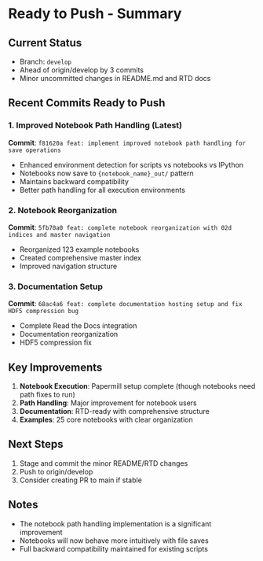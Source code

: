 <!-- ---
!-- Timestamp: 2025-07-04 11:29:00
!-- Author: fe6fa634-5871-11f0-9666-00155d3c010a
!-- File: ./project_management/READY_TO_PUSH_SUMMARY.md
!-- --- -->

# Ready to Push - Summary

## Current Status
- Branch: `develop`
- Ahead of origin/develop by 3 commits
- Minor uncommitted changes in README.md and RTD docs

## Recent Commits Ready to Push

### 1. Improved Notebook Path Handling (Latest)
**Commit**: `f81620a feat: implement improved notebook path handling for save operations`
- Enhanced environment detection for scripts vs notebooks vs IPython
- Notebooks now save to `{notebook_name}_out/` pattern
- Maintains backward compatibility
- Better path handling for all execution environments

### 2. Notebook Reorganization
**Commit**: `5fb70a0 feat: complete notebook reorganization with 02d indices and master navigation`
- Reorganized 123 example notebooks
- Created comprehensive master index
- Improved navigation structure

### 3. Documentation Setup
**Commit**: `68ac4a6 feat: complete documentation hosting setup and fix HDF5 compression bug`
- Complete Read the Docs integration
- Documentation reorganization
- HDF5 compression fix

## Key Improvements
1. **Notebook Execution**: Papermill setup complete (though notebooks need path fixes to run)
2. **Path Handling**: Major improvement for notebook users
3. **Documentation**: RTD-ready with comprehensive structure
4. **Examples**: 25 core notebooks with clear organization

## Next Steps
1. Stage and commit the minor README/RTD changes
2. Push to origin/develop
3. Consider creating PR to main if stable

## Notes
- The notebook path handling implementation is a significant improvement
- Notebooks will now behave more intuitively with file saves
- Full backward compatibility maintained for existing scripts

<!-- EOF -->